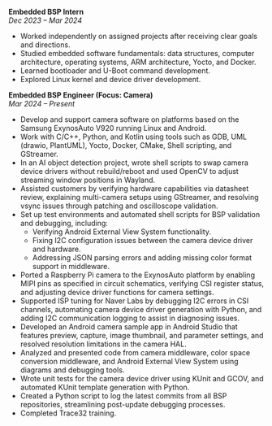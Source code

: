 **Embedded BSP Intern**  
_Dec 2023 – Mar 2024_

- Worked independently on assigned projects after receiving clear goals and directions.
- Studied embedded software fundamentals: data structures, computer architecture, operating systems, ARM architecture, Yocto, and Docker.
- Learned bootloader and U-Boot command development.
- Explored Linux kernel and device driver development.

**Embedded BSP Engineer (Focus: Camera)**  
_Mar 2024 – Present_

- Develop and support camera software on platforms based on the Samsung ExynosAuto V920 running Linux and Android.
- Work with C/C++, Python, and Kotlin using tools such as GDB, UML (drawio, PlantUML), Yocto, Docker, CMake, Shell scripting, and GStreamer.
- In an AI object detection project, wrote shell scripts to swap camera device drivers without rebuild/reboot and used OpenCV to adjust streaming window positions in Wayland.
- Assisted customers by verifying hardware capabilities via datasheet review, explaining multi-camera setups using GStreamer, and resolving vsync issues through patching and oscilloscope validation.
- Set up test environments and automated shell scripts for BSP validation and debugging, including:
    - Verifying Android External View System functionality.
    - Fixing I2C configuration issues between the camera device driver and hardware.
    - Addressing JSON parsing errors and adding missing color format support in middleware.
- Ported a Raspberry Pi camera to the ExynosAuto platform by enabling MIPI pins as specified in circuit schematics, verifying CSI register status, and adjusting device driver functions for camera settings.
- Supported ISP tuning for Naver Labs by debugging I2C errors in CSI channels, automating camera device driver generation with Python, and adding I2C communication logging to assist in diagnosing issues.
- Developed an Android camera sample app in Android Studio that features preview, capture, image thumbnail, and parameter settings, and resolved resolution limitations in the camera HAL.
- Analyzed and presented code from camera middleware, color space conversion middleware, and Android External View System using diagrams and debugging tools.
- Wrote unit tests for the camera device driver using KUnit and GCOV, and automated KUnit template generation with Python.
- Created a Python script to log the latest commits from all BSP repositories, streamlining post-update debugging processes.
- Completed Trace32 training.
